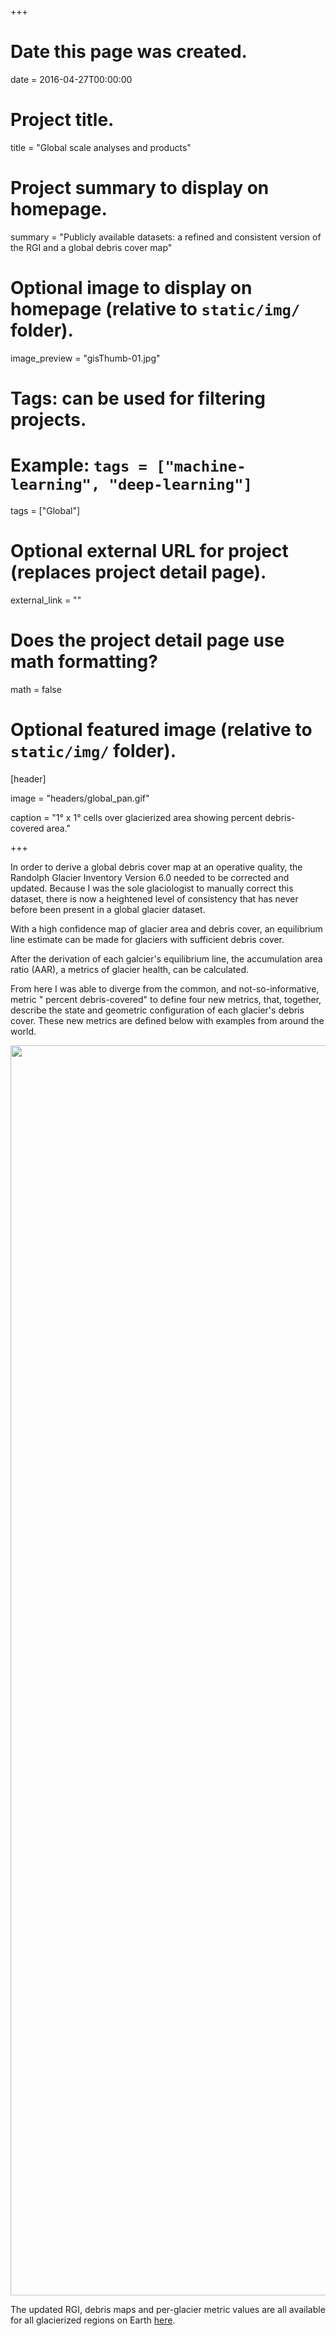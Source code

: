 +++
# Date this page was created.
date = 2016-04-27T00:00:00

# Project title.
title = "Global scale analyses and products"

# Project summary to display on homepage.
summary = "Publicly available datasets: a refined and consistent version of the RGI and a global debris cover map"

# Optional image to display on homepage (relative to `static/img/` folder).
image_preview = "gisThumb-01.jpg"

# Tags: can be used for filtering projects.
# Example: `tags = ["machine-learning", "deep-learning"]`
tags = ["Global"]

# Optional external URL for project (replaces project detail page).
external_link = ""

# Does the project detail page use math formatting?
math = false

# Optional featured image (relative to `static/img/` folder).
[header]


image = "headers/global_pan.gif"


caption = "1° x 1° cells over glacierized area showing percent debris-covered area."

+++

In order to derive a global debris cover map at an operative quality, the Randolph Glacier Inventory Version 6.0 needed to be corrected and updated. Because I was the sole glaciologist to manually correct this dataset, there is now a heightened level of consistency that has never before been present in a global glacier dataset. 

With a high confidence map of glacier area and debris cover, an equilibrium line estimate can be made for glaciers with sufficient debris cover. 

After the derivation of each galcier's equilibrium line, the accumulation area ratio (AAR), a metrics of glacier health, can be calculated. 

From here I was able to diverge from the common, and not-so-informative, metric " percent debris-covered"  to define four new metrics, that, together, describe the state and geometric configuration of each glacier's debris cover. These new metrics are defined below with examples from around the world.


<img src="fig3-01.jpg" width="2000" height="2000" />


The updated RGI, debris maps and per-glacier metric values are all available for all glacierized regions on Earth [here](https://doi.org/10.5281/zenodo.3866466).